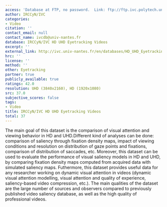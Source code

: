 ```yaml
---
access: 'Database at FTP, no password.  Link: ftp://ftp.ivc.polytech.univ-nantes.fr/IRCCYN_IVC_HD_UHD_Eyetracking_Videos/'
author: IRCCyN/IVC
categories:
- Video
citation: ''
contact_email: null
contact_name: ivcdb@univ-nantes.fr
database: IRCCyN/IVC HD UHD Eyetracking Videos
excerpt: ''
external_link: http://ivc.univ-nantes.fr/en/databases/HD_UHD_Eyetracking_Videos/
hrc: ''
license: ''
method: ''
other: Eyetracking
partner: true
publicly_available: true
ratings: 42.0
resolution: UHD (3840x2160), HD (1920x1080)
src: 37.0
subjective_scores: false
tags:
- Video
title: IRCCyN/IVC HD UHD Eyetracking Videos
total: 37
---
```


The main goal of this dataset is the comparison of visual attention and viewing behavior in HD and UHD.Different kind of analyses can be done: comparison of saliency through fixation density maps, impact of viewing conditions and resolution on distribution of gaze points and fixations, comparison of distribution of saccades, etc. Moreover, this dataset can be used to evaluate the performance of visual saliency models in HD and UHD, by comparing fixation density maps computed from acquired data with simulated saliency maps. Futhermore, this dataset provides useful data for any researcher working on dynamic visual attention in videos (dynamic visual attention modelling, visual attention and quality of experience, saliency-based video compression, etc.). The main qualities of the dataset are the large number of sources and observers compared to previously published video saliency database, as well as the high quality of professional videos.